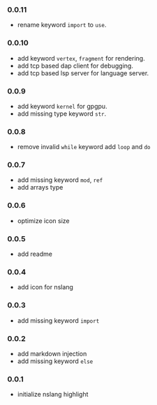 ### 0.0.11
- rename keyword `import` to `use`.

### 0.0.10
- add keyword `vertex`, `fragment` for rendering.
- add tcp based dap client for debugging.
- add tcp based lsp server for language server.

### 0.0.9
- add keyword `kernel` for gpgpu.
- add missing type keyword `str`.

### 0.0.8
- remove invalid `while` keyword add `loop` and `do`

### 0.0.7
- add missing keyword `mod`, `ref`
- add arrays type

### 0.0.6
- optimize icon size

### 0.0.5
- add readme

### 0.0.4
- add icon for nslang

### 0.0.3
- add missing keyword `import`

### 0.0.2
- add markdown injection
- add missing keyword `else`

### 0.0.1
- initialize nslang highlight

